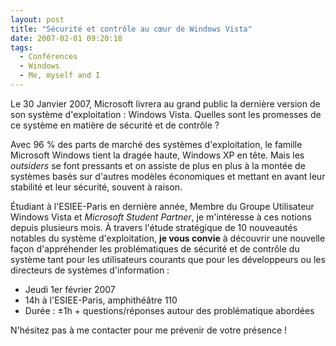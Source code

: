 ```yaml
---
layout: post
title: "Sécurité et contrôle au cœur de Windows Vista"
date: 2007-02-01 09:20:18
tags:
  - Conférences
  - Windows
  - Me, myself and I
---
```


Le 30 Janvier 2007, Microsoft livrera au grand public la dernière version de son système d'exploitation : Windows Vista. Quelles sont les promesses de ce système en matière de sécurité et de contrôle ?

<!-- more -->

Avec 96 % des parts de marché des systèmes d'exploitation, le famille Microsoft Windows tient la dragée haute, Windows XP en tête. Mais les _outsiders_ se font pressants et on assiste de plus en plus à la montée de systèmes basés sur d'autres modèles économiques et mettant en avant leur stabilité et leur sécurité, souvent à raison.

Étudiant à l'ESIEE-Paris en dernière année, Membre du Groupe Utilisateur Windows Vista et _Microsoft Student Partner_, je m'intéresse à ces notions depuis plusieurs mois. À travers l'étude stratégique de 10 nouveautés notables du système d'exploitation, **je vous convie** à découvrir une nouvelle façon d'appréhender les problématiques de sécurité et de contrôle du système tant pour les utilisateurs courants que pour les développeurs ou les directeurs de systèmes d'information :

*   Jeudi 1er février 2007
*   14h à l'ESIEE-Paris, amphithéâtre 110
*   Durée : ±1h + questions/réponses autour des problématique abordées

N'hésitez pas à me contacter pour me prévenir de votre présence !
